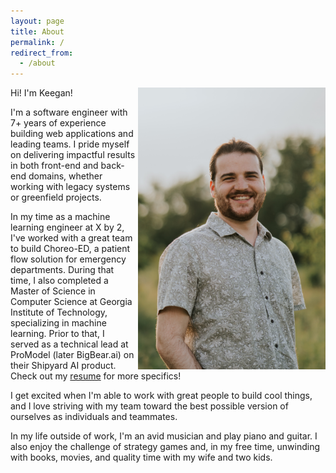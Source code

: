 ```yaml
---
layout: page
title: About
permalink: /
redirect_from:
  - /about
---
```


<img src="/assets/me.jpg" alt="Keegan Kozler" align="right" width="300" style="padding-left: 5px"/>

Hi! I'm Keegan! 

I'm a software engineer with 7+ years of experience building web applications and leading teams. 
I pride myself on delivering impactful results in both front-end and back-end domains, whether working with legacy systems or greenfield projects.

In my time as a machine learning engineer at X by 2, I've worked with a great team to build Choreo-ED, a patient flow solution for emergency departments. During that time, I also completed a Master of Science in Computer Science at Georgia Institute of Technology, specializing in machine learning.
Prior to that, I served as a technical lead at ProModel (later BigBear.ai) on their Shipyard AI product. Check out my [resume](/assets/pdf/resume.pdf) for more specifics!

I get excited when I'm able to work with great people to build cool things, and I love striving with my team toward the best possible version of ourselves as individuals and teammates.  

In my life outside of work, I'm an avid musician and play piano and guitar. 
I also enjoy the challenge of strategy games and, in my free time, unwinding with books, movies, and quality time with my wife and two kids. 
